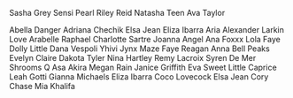 Sasha Grey
Sensi Pearl
Riley Reid
Natasha Teen
Ava Taylor

Abella Danger
Adriana Chechik
Elsa Jean
Eliza Ibarra
Aria Alexander
Larkin Love
Arabelle Raphael
Charlotte Sartre
Joanna Angel
Ana Foxxx
Lola Faye
Dolly Little
Dana Vespoli
Yhivi
Jynx Maze
Faye Reagan
Anna Bell Peaks
Evelyn Claire
Dakota Tyler
Nina Hartley
Remy Lacroix
Syren De Mer
Shrooms Q
Asa Akira
Megan Rain
Janice Griffith
Eva Sweet
Little Caprice
Leah Gotti
Gianna Michaels
Eliza Ibarra
Coco Lovecock
Elsa Jean
Cory Chase
Mia Khalifa
